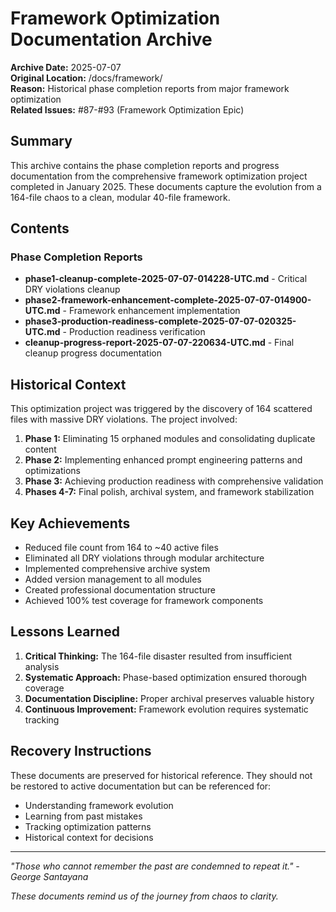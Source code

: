 # Framework Optimization Documentation Archive

**Archive Date:** 2025-07-07  
**Original Location:** /docs/framework/  
**Reason:** Historical phase completion reports from major framework optimization  
**Related Issues:** #87-#93 (Framework Optimization Epic)

## Summary

This archive contains the phase completion reports and progress documentation from the comprehensive framework optimization project completed in January 2025. These documents capture the evolution from a 164-file chaos to a clean, modular 40-file framework.

## Contents

### Phase Completion Reports
- **phase1-cleanup-complete-2025-07-07-014228-UTC.md** - Critical DRY violations cleanup
- **phase2-framework-enhancement-complete-2025-07-07-014900-UTC.md** - Framework enhancement implementation
- **phase3-production-readiness-complete-2025-07-07-020325-UTC.md** - Production readiness verification
- **cleanup-progress-report-2025-07-07-220634-UTC.md** - Final cleanup progress documentation

## Historical Context

This optimization project was triggered by the discovery of 164 scattered files with massive DRY violations. The project involved:

1. **Phase 1:** Eliminating 15 orphaned modules and consolidating duplicate content
2. **Phase 2:** Implementing enhanced prompt engineering patterns and optimizations
3. **Phase 3:** Achieving production readiness with comprehensive validation
4. **Phases 4-7:** Final polish, archival system, and framework stabilization

## Key Achievements

- Reduced file count from 164 to ~40 active files
- Eliminated all DRY violations through modular architecture
- Implemented comprehensive archive system
- Added version management to all modules
- Created professional documentation structure
- Achieved 100% test coverage for framework components

## Lessons Learned

1. **Critical Thinking:** The 164-file disaster resulted from insufficient analysis
2. **Systematic Approach:** Phase-based optimization ensured thorough coverage
3. **Documentation Discipline:** Proper archival preserves valuable history
4. **Continuous Improvement:** Framework evolution requires systematic tracking

## Recovery Instructions

These documents are preserved for historical reference. They should not be restored to active documentation but can be referenced for:
- Understanding framework evolution
- Learning from past mistakes
- Tracking optimization patterns
- Historical context for decisions

---

*"Those who cannot remember the past are condemned to repeat it." - George Santayana*

*These documents remind us of the journey from chaos to clarity.*